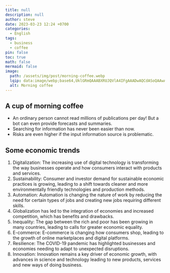 ```yaml
---
title: null
description: null
author: steve
date: 2023-03-23 12:24 +0700
categories:
  - English
tags:
  - business
  - coffee
pin: false
toc: true
math: false
mermaid: false
image:
  path: /assets/img/post/morning-coffee.webp
  lqip: data:image/webp;base64,UklGRmQAAABXRUJQVlA4IFgAAADwAQCdASoQAAwABUB8JbAC7ADaPn3uGAAA9r7eN97UNRsLL87kTKTIjp0a71Ln5I+2WalL8t3eBoXP48BPO29YfGjJ8od7PIVhvxg+1OIoHrHATX4AAAAA
  alt: Morning coffee
---
```

## A cup of morning coffee
- An ordinary person cannot read millions of publications per day! But a bot can even provide forecasts and summaries.
- Searching for information has never been easier than now.
- Risks are even higher if the input information source is problematic.

## Some economic trends
1. Digitalization: The increasing use of digital technology is transforming the way businesses operate and how consumers interact with products and services.
2. Sustainability: Consumer and investor demand for sustainable economic practices is growing, leading to a shift towards cleaner and more environmentally friendly technologies and production methods.
3. Automation: Automation is changing the nature of work by reducing the need for certain types of jobs and creating new jobs requiring different skills.
4. Globalization has led to the integration of economies and increased competition, which has benefits and drawbacks.
5. Inequality: The gap between the rich and poor has been growing in many countries, leading to calls for greater economic equality.
6. E-commerce: E-commerce is changing how consumers shop, leading to the growth of online marketplaces and digital platforms.
7. Resilience: The COVID-19 pandemic has highlighted businesses and economies needing to adapt to unexpected disruptions.
8. Innovation: Innovation remains a key driver of economic growth, with advances in science and technology leading to new products, services and new ways of doing business.
